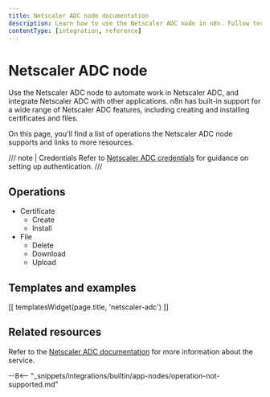 ```yaml
---
title: Netscaler ADC node documentation
description: Learn how to use the Netscaler ADC node in n8n. Follow technical documentation to integrate Netscaler ADC node into your workflows.
contentType: [integration, reference]
---
```


# Netscaler ADC node

Use the Netscaler ADC node to automate work in Netscaler ADC, and integrate Netscaler ADC with other applications. n8n has built-in support for a wide range of Netscaler ADC features, including creating and installing certificates and files.

On this page, you'll find a list of operations the Netscaler ADC node supports and links to more resources.

/// note | Credentials
Refer to [Netscaler ADC credentials](/integrations/builtin/credentials/netscaleradc.md) for guidance on setting up authentication. 
///

## Operations

* Certificate
	* Create
	* Install
* File
	* Delete
	* Download
	* Upload

## Templates and examples

<!-- see https://www.notion.so/n8n/Pull-in-templates-for-the-integrations-pages-37c716837b804d30a33b47475f6e3780 -->
[[ templatesWidget(page.title, 'netscaler-adc') ]]

## Related resources

Refer to the [Netscaler ADC documentation](https://docs.citrix.com/en-us/citrix-adc/current-release/) for more information about the service.

--8<-- "_snippets/integrations/builtin/app-nodes/operation-not-supported.md"

